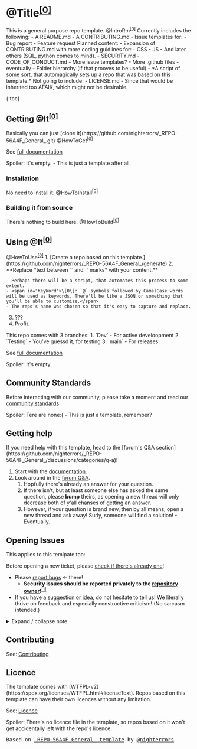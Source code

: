 # <?>@Title<sup><a title="Usage" href="#KeyWord">[0]</a></sup><?/?>

<?>This is a general purpose repo template.<?/?>
<?>@IntroRm<sup><a title="Usage" href="#KeyWord">[0]</a></sup><?/?>
<?>
Currently includes the following:
- A README.md
- A CONTRIBUTING.md
- Issue templates for:
	- Bug report
	- Feature request
<?/?>
<?>
Planned content:
- Expansion of CONTRIBUTING.md with more coding guidlines for:
	- CSS
	- JS
	- And later others (SQL, python comes to mind).
- SECURITY.md
- CODE_OF_CONDUCT.md
- More issue templates?
- More .github files - eventually
- Folder hierarchy (if that prooves to be useful)
- *A script of some sort, that automagically sets up a repo that was based on this template.*
<?/?>
<?>
Not going to include:
- LICENSE.md - Since that would be inherited too AFAIK, which might not be desirable.
<?/?>

{:toc}

## Getting <?>@It<sup><a title="Usage" href="#KeyWord">[0]</a></sup><?/?>
<?>
Basically you can just [clone it](https://github.com/nighterrors/_REPO-56A4F_General_.git)
<?/?>

<?>@HowToGet<sup><a title="Usage" href="#KeyWord">[0]</a></sup><?/?>

See [full documentation](https://github.com/nighterrors/_REPO-56A4F_General_/wiki)
<?>Spoiler: It's empty. - This is just a template after all.<?/?>

### Installation
<?>No need to install it.<?/?>

<?>@HowToInstall<sup><a title="Usage" href="#KeyWord">[0]</a></sup><?/?>

### Building it from source
<?>There's nothing to build here.<?/?>

<?>@HowToBuild<sup><a title="Usage" href="#KeyWord">[0]</a></sup><?/?>

## Using <?>@It<sup><a title="Usage" href="#KeyWord">[0]</a></sup><?/?>
<?>@HowToUse<sup><a title="Usage" href="#KeyWord">[0]</a></sup><?/?>
<?>
1. [Create a repo based on this template.](https://github.com/nighterrors/_REPO-56A4F_General_/generate)
2. **Replace *text between `<?>` and `<?/?>` marks* with your content.**
	- Perhaps there will be a script, that automates this process to some extent.
	- <span id="KeyWord">\[0\]: `@` symbols followed by CamelCase words will be used as keywords. There'll be like a JSON or something that you'll be able to customize.</span>
	- The repo's name was chosen so that it's easy to capture and replace.
3. ???
4. Profit.
<?/?>
<?>
This repo comes with 3 branches:
1. `Dev` - For active develoopment
2. `Testing` - You've guessd it, for testing
3. `main` - For releases.
<?/?>

See [full documentation](https://github.com/nighterrors/_REPO-56A4F_General_/wiki)
<?>Spoiler: It's empty.<?/?>

## Community Standards

Before interacting with our community, please take a moment and read our [community standards](https://github.com/nighterrors/_REPO-56A4F_General_/blob/main/CODE_OF_CONDUCT.md)
<?>Spoiler: Tere are none:( - This is just a template, remember?<?/?>

## Getting help
<?>
If you need help with this template, head to the [forum's Q&A section](https://github.com/nighterrors/_REPO-56A4F_General_/discussions/categories/q-a)!
<?/?>

1. Start with the [documentation](https://github.com/nighterrors/_REPO-56A4F_General_/wiki).
2. Look around in the [forum Q&amp;A](https://github.com/nighterrors/_REPO-56A4F_General_/discussions/categories/q-a).
	1. Hopfully there's already an answer for your question.
	2. If there isn't, but at least someone else has asked the same question, please **bump** theirs, as opening a new thread will only decrease both of y'all chanses of getting an answer.
	3. However, if your question is brand new, then by all means, open a new thread and ask away! Surly, someone will find a solution! - Eventually.

## Opening Issues
<?>This applies to this temlpate too:<?/?>

Before opening a new ticket, please [check if there's already one](https://github.com/nighterrors/_REPO-56A4F_General_/issues?q=is%3Aissue)!

- Please [report bugs](https://github.com/nighterrors/_REPO-56A4F_General_/issues/new?assignees=&labels=bug&template=bug_report.md&title=%3CBUG%3E+) &lt;- there!
	- **Security issues should be reported privately to the [repository owner](https://github.com/nighterrors)!**<sup id="AiRepoOwner"><a title="They should publish a way of contacting them on their profile." href="#FiRepoOwner">[1]</a></sup>
- If you have a [suggestion or idea](https://github.com/nighterrors/_REPO-56A4F_General_/issues/new?assignees=&labels=&template=suggestion.md&title=%3CIMP%3E+), do not hesitate to tell us! We literally thrive on feedback and especially constructive criticism! (No sarcasm intended.)

<details><summary>Expand / collapse note</summary>
<dl>
	<dt id="FiRepoOwner">1 <a title="Report security issues" href="#AiRepoOwner">^</a> Contact</dt>
	<dd>A repository owner may choose to publish contact info for sensitive communication on their profile, instead of putting it in every readme and it's commit history. For it's easier to maintain and less permanent.</dd>
</dl>
</details>

## Contributing

See: [Contributing](https://github.com/nighterrors/_REPO-56A4F_General_/blob/main/CONTRIBUTING.md)

## Licence
<?>
The template comes with [WTFPL-v2](https://spdx.org/licenses/WTFPL.html#licenseText). Repos based on this template can have their own licences without any limitation.
<?/?>

See: [Licence](https://github.com/nighterrors/_REPO-56A4F_General_/blob/main/LICENSE)

<?>Spoiler: There's no licence file in the template, so repos based on it won't get accidentally left with the repo's licence.</?>

<span style="font-family:monospace;">Based on [\_REPO-56A4F\_General\_ template](https://github.com/nighterrors/_REPO-56A4F_General_) by [@nighterrors](https://github.com/nighterrors)</span>
